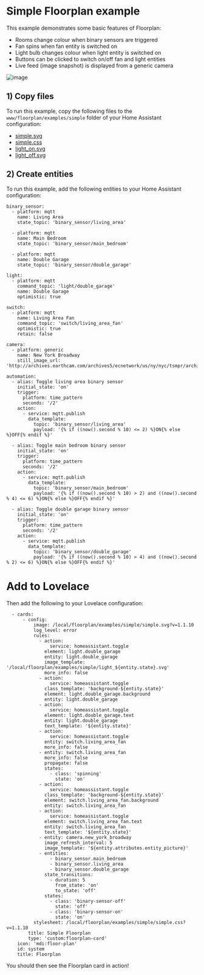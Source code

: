 # Simple Floorplan example #

This example demonstrates some basic features of Floorplan:

- Rooms change colour when binary sensors are triggered
- Fan spins when fan entity is switched on
- Light bulb changes colour when light entity is switched on
- Buttons can be clicked to switch on/off fan and light entities
- Live feed (image snapshot) is displayed from a generic camera

![image](https://user-images.githubusercontent.com/2073827/57587697-6e4cc500-754c-11e9-9eda-68e9aa9e6ccd.png)

## 1) Copy files

To run this example, copy the following files to the `www/floorplan/examples/simple` folder of your Home Assistant configuration:

- [simple.svg](https://raw.githubusercontent.com/pkozul/lovelace-floorplan/master/www/floorplan/examples/simple/simple.svg)
- [simple.css](https://raw.githubusercontent.com/pkozul/lovelace-floorplan/master/www/floorplan/examples/simple/simple.css)
- [light_on.svg](https://raw.githubusercontent.com/pkozul/lovelace-floorplan/master/www/floorplan/examples/simple/light_on.svg)
- [light_off.svg](https://raw.githubusercontent.com/pkozul/lovelace-floorplan/master/www/floorplan/examples/simple/light_off.svg)

## 2) Create entities

To run this example, add the following entities to your Home Assistant configuration:

```
binary_sensor:
  - platform: mqtt
    name: Living Area
    state_topic: 'binary_sensor/living_area'

  - platform: mqtt
    name: Main Bedroom
    state_topic: 'binary_sensor/main_bedroom'

  - platform: mqtt
    name: Double Garage
    state_topic: 'binary_sensor/double_garage'

light:
  - platform: mqtt
    command_topic: 'light/double_garage'
    name: Double Garage
    optimistic: true

switch:
  - platform: mqtt
    name: Living Area Fan
    command_topic: 'switch/living_area_fan'
    optimistic: true
    retain: false

camera:
  - platform: generic
    name: New York Broadway
    still_image_url: 'http://archives.earthcam.com/archives5/ecnetwork/us/ny/nyc/tsmpr/archive10/live2.jpg'

automation:
  - alias: Toggle living area binary sensor
    initial_state: 'on'
    trigger:
      platform: time_pattern
      seconds: '/2'
    action:
      - service: mqtt.publish
        data_template:
          topic: 'binary_sensor/living_area'
          payload: '{% if ((now().second % 10) <= 2) %}ON{% else %}OFF{% endif %}'

  - alias: Toggle main bedroom binary sensor
    initial_state: 'on'
    trigger:
      platform: time_pattern
      seconds: '/2'
    action:
      - service: mqtt.publish
        data_template:
          topic: 'binary_sensor/main_bedroom'
          payload: '{% if ((now().second % 10) > 2) and ((now().second % 4) <= 6) %}ON{% else %}OFF{% endif %}'

  - alias: Toggle double garage binary sensor
    initial_state: 'on'
    trigger:
      platform: time_pattern
      seconds: '/2'
    action:
      - service: mqtt.publish
        data_template:
          topic: 'binary_sensor/double_garage'
          payload: '{% if ((now().second % 10) > 4) and ((now().second % 2) <= 6) %}ON{% else %}OFF{% endif %}'
```

# Add to Lovelace

Then add the following to your Lovelace configuration:

```
  - cards:
      - config:
          image: /local/floorplan/examples/simple/simple.svg?v=1.1.10
          log_level: error
          rules:
            - action:
                service: homeassistant.toggle
              element: light.double_garage
              entity: light.double_garage
              image_template: '/local/floorplan/examples/simple/light_${entity.state}.svg'
              more_info: false
            - action:
                service: homeassistant.toggle
              class_template: 'background-${entity.state}'
              element: light.double_garage.background
              entity: light.double_garage
            - action:
                service: homeassistant.toggle
              element: light.double_garage.text
              entity: light.double_garage
              text_template: '${entity.state}'
            - action:
                service: homeassistant.toggle
              entity: switch.living_area_fan
              more_info: false
            - entity: switch.living_area_fan
              more_info: false
              propagate: false
              states:
                - class: 'spinning'
                  state: 'on'
            - action:
                service: homeassistant.toggle
              class_template: 'background-${entity.state}'
              element: switch.living_area_fan.background
              entity: switch.living_area_fan
            - action:
                service: homeassistant.toggle
              element: switch.living_area_fan.text
              entity: switch.living_area_fan
              text_template: '${entity.state}'
            - entity: camera.new_york_broadway
              image_refresh_interval: 5
              image_template: '${entity.attributes.entity_picture}'
            - entities:
                - binary_sensor.main_bedroom
                - binary_sensor.living_area
                - binary_sensor.double_garage
              state_transitions:
                - duration: 5
                  from_state: 'on'
                  to_state: 'off'
              states:
                - class: 'binary-sensor-off'
                  state: 'off'
                - class: 'binary-sensor-on'
                  state: 'on'
          stylesheet: /local/floorplan/examples/simple/simple.css?v=1.1.10
        title: Simple Floorplan
        type: 'custom:floorplan-card'
    icon: 'mdi:floor-plan'
    id: system
    title: Floorplan
```

You should then see the Floorplan card in action!
